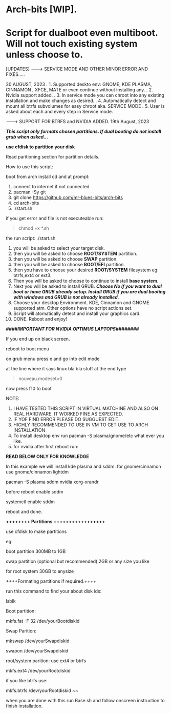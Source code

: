 # Arch-bits [WIP].
# Script for dualboot even multiboot. Will not touch existing system unless choose to.

[UPDATES]
---> SERVICE MODE AND OTHER MINOR ERROR AND FIXES.....

30 AUGUST, 2023
 .   1. Supported deskto env: GNOME, KDE PLASMA, CINNAMON , XFCE, MATE or even continue without installing any.
 .   2. Nvidia support added.
 .   3. In service mode you can chroot into any existing installation and make changes as desired.
 .   4. Automatically detect and mount all btrfs subvolumes for easy chroot aka. SERVICE MODE
 .   5. User is asked about each and every step in Service mode.
 
---> SUPPORT FOR BTRFS and NVIDIA ADDED. 19th August, 2023

***This script only formats chosen partitions. If dual booting do not install grub when asked...***

**use cfdisk to partition your disk**

Read paritioning section for partition details.

How to use this script:

boot from arch install cd and at prompt:

1. connect to internet if not connected
2. pacman -Sy git
3. git clone https://github.com/mr-blues-bits/arch-bits
4. cd arch-bits
5. ./start.sh
   

if you get error and file is not executeable run:

>chmod +x *.sh

the run script:
./start.sh

1. you will be asked to select your target disk.
2. then you will be asked to choose **ROOT/SYSTEM** partition.
3. then you will be asked to choose **SWAP** partition.
4. then you will be asked to choose **BOOT/EFI** partition.
5. then you have to choose your desired **ROOT/SYSTEM** filesystem eg: btrfs,ext4 or ext3.
6. Then you will be asked to choose to continue to install **base system**.
7. Next you will be asked to install GRUB. ***Choose No if you want to dual boot or have GRUB already setup. Install GRUB if you are dual booting with windows and GRUB is not already installed.***
8. Choose your desktop Environment. KDE, Cinnamon and GNOME supported atm. Other options have no script actions set.
9. Script will atomatically detect and install your graphics card.
10. DONE. Reboot and enjoy!


***####IMPORTANT FOR NVIDIA OPTIMUS LAPTOPS########***

If you end up on black screen.

reboot to boot menu

on grub menu press e and go into edit mode

at the line where it says linux bla bla stuff at the end type 
> nouveau.modeset=0

now press f10 to boot

NOTE: 

1. I HAVE TESTED THIS SCRIPT IN VIRTUAL MATCHINE AND ALSO ON REAL HARDWARE. IT WORKED FINE AS EXPECTED.
2. IF YOF FIND ERROR PLEASE DO SUGGUEST EDIT.
3. HIGHLY RECOMMENDED TO USE IN VM TO GET USE TO ARCH INSTALLATION
4. To install desktop env run pacman -S plasma/gnome/etc what ever you like.
5. for nvidia after first reboot run:


**READ BELOW ONLY FOR KNOWLEDGE**

In this example we will install kde plasma and sddm. for gnome/cinnamon use gnome/cinnamon lightdm

  pacman -S plasma sddm nvidia xorg-xrandr
  
  before reboot enable sddm
  
  systemctl enable sddm
  
  reboot and done. 

**++++++++ Partitions +++++++++++++++++**

use cfdisk to make partitions

eg:

boot partition 300MB to 1GB

swap partition (optional but recommended) 2GB or any size you like

for root system 30GB to anysize

++++Formating partitions if required.++++ 

run this command to find your about disk ids:

lsblk  

Boot partition:

mkfs.fat -F 32 /dev/yourBootdiskid

Swap Parition:

mkswap /dev/yourSwapdiskid

swapon /dev/yourSwapdiskid

root/system parition: use ext4 or btrfs

mkfs.ext4 /dev/yourRootdiskid

if you like btrfs use:

mkfs.btrfs /dev/yourRootdiskid 
~~

when you are done with this run Base.sh and follow onscreen instruction to finish installation.










